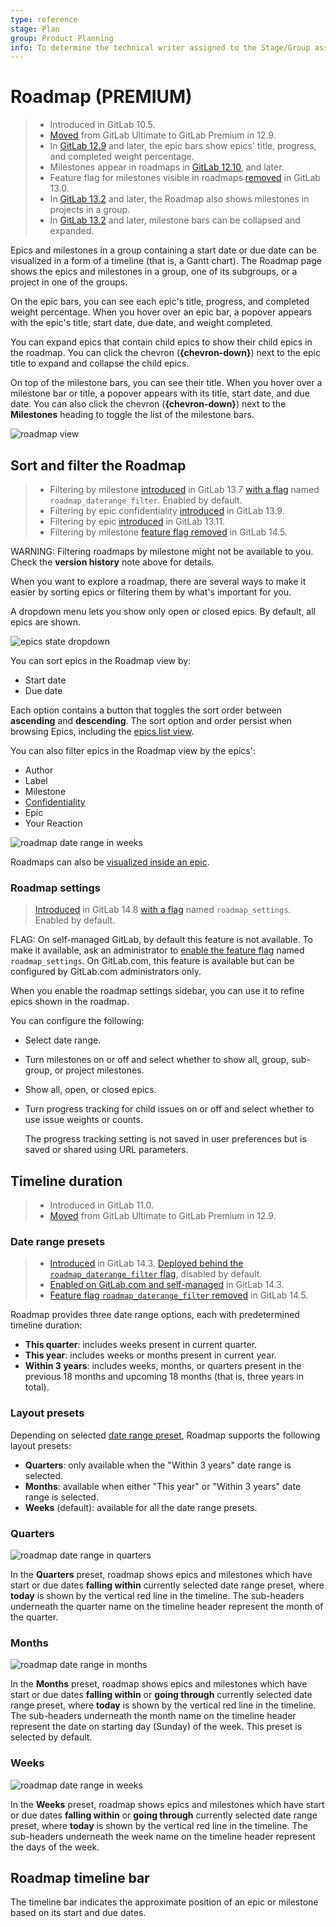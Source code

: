 ```yaml
---
type: reference
stage: Plan
group: Product Planning
info: To determine the technical writer assigned to the Stage/Group associated with this page, see https://about.gitlab.com/handbook/engineering/ux/technical-writing/#assignments
---
```


# Roadmap **(PREMIUM)**

> - Introduced in GitLab 10.5.
> - [Moved](https://gitlab.com/gitlab-org/gitlab/-/issues/198062) from GitLab Ultimate to GitLab Premium in 12.9.
> - In [GitLab 12.9](https://gitlab.com/gitlab-org/gitlab/-/issues/5164) and later, the epic bars show epics' title, progress, and completed weight percentage.
> - Milestones appear in roadmaps in [GitLab 12.10](https://gitlab.com/gitlab-org/gitlab/-/issues/6802), and later.
> - Feature flag for milestones visible in roadmaps [removed](https://gitlab.com/gitlab-org/gitlab/-/merge_requests/29641) in GitLab 13.0.
> - In [GitLab 13.2](https://gitlab.com/gitlab-org/gitlab/-/issues/214375) and later, the Roadmap also shows milestones in projects in a group.
> - In [GitLab 13.2](https://gitlab.com/gitlab-org/gitlab/-/issues/212494) and later, milestone bars can be collapsed and expanded.

Epics and milestones in a group containing a start date or due date can be visualized in a form
of a timeline (that is, a Gantt chart). The Roadmap page shows the epics and milestones in a
group, one of its subgroups, or a project in one of the groups.

On the epic bars, you can see each epic's title, progress, and completed weight percentage.
When you hover over an epic bar, a popover appears with the epic's title, start date, due date, and
weight completed.

You can expand epics that contain child epics to show their child epics in the roadmap.
You can click the chevron (**{chevron-down}**) next to the epic title to expand and collapse the
child epics.

On top of the milestone bars, you can see their title.
When you hover over a milestone bar or title, a popover appears with its title, start date, and due
date. You can also click the chevron (**{chevron-down}**) next to the **Milestones** heading to
toggle the list of the milestone bars.

![roadmap view](img/roadmap_view_v14_3.png)

## Sort and filter the Roadmap

> - Filtering by milestone [introduced](https://gitlab.com/gitlab-org/gitlab/-/issues/218621) in GitLab 13.7 [with a flag](../../../administration/feature_flags.md) named `roadmap_daterange_filter`. Enabled by default.
> - Filtering by epic confidentiality [introduced](https://gitlab.com/gitlab-org/gitlab/-/issues/218624) in GitLab 13.9.
> - Filtering by epic [introduced](https://gitlab.com/gitlab-org/gitlab/-/issues/218623) in GitLab 13.11.
> - Filtering by milestone [feature flag removed](https://gitlab.com/gitlab-org/gitlab/-/issues/323917) in GitLab 14.5.

WARNING:
Filtering roadmaps by milestone might not be available to you. Check the **version history** note above for details.

When you want to explore a roadmap, there are several ways to make it easier by sorting epics or
filtering them by what's important for you.

A dropdown menu lets you show only open or closed epics. By default, all epics are shown.

![epics state dropdown](img/epics_state_dropdown_v14_3.png)

You can sort epics in the Roadmap view by:

- Start date
- Due date

Each option contains a button that toggles the sort order between **ascending** and **descending**.
The sort option and order persist when browsing Epics, including the [epics list view](../epics/index.md).

You can also filter epics in the Roadmap view by the epics':

- Author
- Label
- Milestone
- [Confidentiality](../epics/manage_epics.md#make-an-epic-confidential)
- Epic
- Your Reaction

![roadmap date range in weeks](img/roadmap_filters_v13_11.png)

Roadmaps can also be [visualized inside an epic](../epics/index.md#roadmap-in-epics).

### Roadmap settings

> [Introduced](https://gitlab.com/gitlab-org/gitlab/-/issues/345158) in GitLab 14.8 [with a flag](../../../administration/feature_flags.md) named `roadmap_settings`. Enabled by default.

FLAG:
On self-managed GitLab, by default this feature is not available. To make it available, ask an administrator to [enable the feature flag](../../../administration/feature_flags.md) named `roadmap_settings`.
On GitLab.com, this feature is available but can be configured by GitLab.com administrators only.

When you enable the roadmap settings sidebar, you can use it to refine epics shown in the roadmap.

You can configure the following:

- Select date range.
- Turn milestones on or off and select whether to show all, group, sub-group, or project milestones.
- Show all, open, or closed epics.
- Turn progress tracking for child issues on or off and select whether
  to use issue weights or counts.

  The progress tracking setting is not saved in user preferences but is saved or shared using URL parameters.

## Timeline duration

> - Introduced in GitLab 11.0.
> - [Moved](https://gitlab.com/gitlab-org/gitlab/-/issues/198062) from GitLab Ultimate to GitLab Premium in 12.9.

### Date range presets

> - [Introduced](https://gitlab.com/gitlab-org/gitlab/-/issues/204994) in GitLab 14.3. [Deployed behind the `roadmap_daterange_filter` flag](../../../administration/feature_flags.md), disabled by default.
> - [Enabled on GitLab.com and self-managed](https://gitlab.com/gitlab-org/gitlab/-/issues/323917) in GitLab 14.3.
> - [Feature flag `roadmap_daterange_filter` removed](https://gitlab.com/gitlab-org/gitlab/-/merge_requests/72419) in GitLab 14.5.

Roadmap provides three date range options, each with predetermined timeline duration:

- **This quarter**: includes weeks present in current quarter.
- **This year**: includes weeks or months present in current year.
- **Within 3 years**: includes weeks, months, or quarters present in the previous 18 months and
  upcoming 18 months (that is, three years in total).

### Layout presets

Depending on selected [date range preset](#date-range-presets), Roadmap supports the following layout presets:

- **Quarters**: only available when the "Within 3 years" date range is selected.
- **Months**: available when either "This year" or "Within 3 years" date range is selected.
- **Weeks** (default): available for all the date range presets.

### Quarters

![roadmap date range in quarters](img/roadmap_timeline_quarters.png)

In the **Quarters** preset, roadmap shows epics and milestones which have start or due dates
**falling within** currently selected date range preset,
where **today**
is shown by the vertical red line in the timeline. The sub-headers underneath the quarter name on
the timeline header represent the month of the quarter.

### Months

![roadmap date range in months](img/roadmap_timeline_months.png)

In the **Months** preset, roadmap shows epics and milestones which have start or due dates
**falling within** or
**going through** currently selected date range preset, where **today**
is shown by the vertical red line in the timeline. The sub-headers underneath the month name on
the timeline header represent the date on starting day (Sunday) of the week. This preset is
selected by default.

### Weeks

![roadmap date range in weeks](img/roadmap_timeline_weeks.png)

In the **Weeks** preset, roadmap shows epics and milestones which have start or due dates **falling
within** or **going through** currently selected date range preset, where **today**
is shown by the vertical red line in the timeline. The sub-headers underneath the week name on
the timeline header represent the days of the week.

## Roadmap timeline bar

The timeline bar indicates the approximate position of an epic or milestone based on its start and
due dates.

<!-- ## Troubleshooting

Include any troubleshooting steps that you can foresee. If you know beforehand what issues
one might have when setting this up, or when something is changed, or on upgrading, it's
important to describe those, too. Think of things that may go wrong and include them here.
This is important to minimize requests for support, and to avoid doc comments with
questions that you know someone might ask.

Each scenario can be a third-level heading, e.g. `### Getting error message X`.
If you have none to add when creating a doc, leave this section in place
but commented out to help encourage others to add to it in the future. -->
